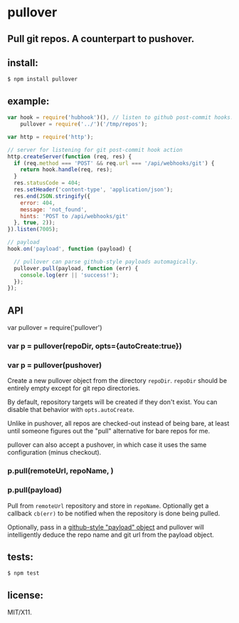 # pullover
## Pull git repos. A counterpart to pushover.

## install:

```
$ npm install pullover
```

## example:

```js
var hook = require('hubhook')(), // listen to github post-commit hooks.
    pullover = require('../')('/tmp/repos');

var http = require('http');

// server for listening for git post-commit hook action
http.createServer(function (req, res) {
  if (req.method === 'POST' && req.url === '/api/webhooks/git') {
    return hook.handle(req, res);
  }
  res.statusCode = 404;
  res.setHeader('content-type', 'application/json');
  res.end(JSON.stringify({
    error: 404,
    message: 'not_found',
    hints: 'POST to /api/webhooks/git'
  }, true, 2));
}).listen(7005);

// payload
hook.on('payload', function (payload) {

  // pullover can parse github-style payloads automagically.
  pullover.pull(payload, function (err) {
    console.log(err || 'success!');
  });
});
```

## API

var pullover = require('pullover')

### var p = pullover(repoDir, opts={autoCreate:true})
### var p = pullover(pushover)

Create a new pullover object from the directory `repoDir`.
`repoDir` should be entirely empty except for git repo directories.

By default, repository targets will be created if they don't exist. You can
disable that behavior with `opts.autoCreate`.

Unlike in pushover, all repos are checked-out instead of being bare, at least
until someone figures out the "pull" alternative for bare repos for me.

pullover can also accept a pushover, in which case it uses the same
configuration (minus checkout).

### p.pull(remoteUrl, repoName, <cb>)
### p.pull(payload)

Pull from `remoteUrl` repository and store in `repoName`. Optionally get a
callback `cb(err)` to be notified when the repository is done being pulled.

Optionally, pass in a
[github-style "payload" object](https://help.github.com/articles/post-receive-hooks)
and pullover will intelligently deduce the repo name and git
url from the payload object.

## tests:

```
$ npm test
```

## license:

MIT/X11.
